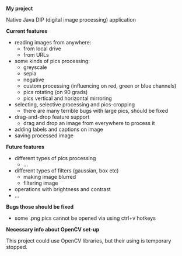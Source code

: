 **My project**

Native Java DIP (digital image processing) application

**Current features**

- reading images from anywhere:
    - from local drive
    - from URLs
- some kinds of pics processing:
    - greyscale
    - sepia
    - negative
    - custom processing (influencing on red, green or blue channels)
    - pics rotating (on 90 grads)
    - pics vertical and horizontal mirroring
- selecting, selective processing and pics-cropping
    - there are many terrible bugs with large pics, should be fixed
- drag-and-drop feature support
    - drag and drop an image from everywhere to process it 
- adding labels and captions on image
- saving processed image

**Future features**

- different types of pics processing
    - ...
- different types of filters (gaussian, box etc)
    - making image blurred
    - filtering image
- operations with brightness and contrast
- ...

**Bugs those should be fixed** 
- some .png pics cannot be opened via using ctrl+v hotkeys

**Necessary info about OpenCV set-up**
 
This project could use OpenCV libraries, but their using is temporary stopped.